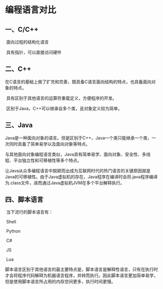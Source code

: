 # 编程语言对比

## 一、C/C++

​	面向过程的结构化语言

​	具有指针，可以直接访问硬件

## 二、C++

​	在C语言的基础上做了扩充和完善，既具备C语言面向结构的特点，也具备面向对象的特点。

​	具有区别于其他语言的运算符重载定义，方便程序的开发。

​	区别于Java，C++可以继承自多个类，且对象定义较为简单。

## 三、Java

​	Java是一种面向对象的语言。但是区别于C++，Java一个类只能继承一个类，一次同时具备了简单易学以及面向对象等特点。

​	与其他面向对象编程语言类似，Java具有简单易学、面向对象、安全性、多线程、平台独立性和可移植性等多个特点。

​	让Java从众多编程语言中脱颖而出成为互联网时代的热门语言的关键原因就是Java的可移植性。由于Java虚拟机的存在，Java程序在编译时会将.java程序编译为.class文件，进而通过Java虚拟机JVM在多个平台解释执行。

## 四、脚本语言

​	当下流行的脚本语言有：

​		Shell

​		Python

​		C#

​		JS

​		Lua

​	脚本语言区别于其他语言的最主要特点是，脚本语言是解释性语言，只有在执行时才会将程序代码解释为机器语言程序，并转而执行。因此脚本语言更加简单易学，但是使用脚本语言所占用的内存空间更多，执行时间更慢。

